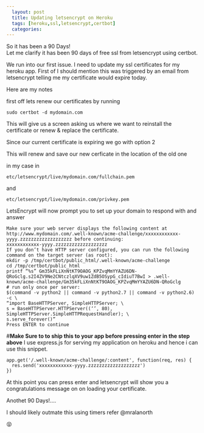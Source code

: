 ```yaml
---
  layout: post
  title: Updating letsencrypt on Heroku
  tags: [heroku,ssl,letsencrypt,certbot]
  categories:
---
```


So it has been a 90 Days!  
Let me clarify it has been 90 days of free ssl from letsencrypt using certbot.

We run into our first issue. I need to update my ssl certificates for my heroku app.
First of I should mention this was triggered by an email from letsencrypt telling
me my certificate would expire today.

Here are my notes


first off lets renew our certificates by running

`sudo certbot -d mydomain.com`

This will give us a screen asking us where we want to reinstall the certificate or renew & replace the certificate.

Since our current certificate is expiring we go with option 2

This will renew and save our new cerficate in the location of the old one

in my case in

`etc/letsencrypt/live/mydomain.com/fullchain.pem`

and

`etc/letsencrypt/live/mydomain.com/privkey.pem`

LetsEncrypt will now prompt you to set up your domain to respond with and answer

~~~~
Make sure your web server displays the following content at
http://www.mydomain.com/.well-known/acme-challenge/xxxxxxxxxxxx-yyyy.zzzzzzzzzzzzzzzzzzz before continuing:
xxxxxxxxxxxx-yyyy.zzzzzzzzzzzzzzzzzzz
If you don’t have HTTP server configured, you can run the following
command on the target server (as root):
mkdir -p /tmp/certbot/public_html/.well-known/acme-challenge
cd /tmp/certbot/public_html
printf “%s” Gm35kFLiXnNtKT9OAOG_KPZvqMmYYAZU6DN-QRoGclg.s2I4ZV9Ne2CNtczlqXV9uw1ZdB5OSypG_cIdiuT7BwI > .well-known/acme-challenge/Gm35kFLiXnNtKT9OAOG_KPZvqMmYYAZU6DN-QRoGclg
# run only once per server:
$(command -v python2 || command -v python2.7 || command -v python2.6) -c \
“import BaseHTTPServer, SimpleHTTPServer; \
s = BaseHTTPServer.HTTPServer((‘’, 80), SimpleHTTPServer.SimpleHTTPRequestHandler); \
s.serve_forever()”
Press ENTER to continue
~~~~


#**Make Sure to to ship this to your app before pressing enter in the step above**
I use express.js for serving my application on heroku and hence i can use this snippet.

~~~~
app.get('/.well-known/acme-challenge/:content', function(req, res) {
  res.send('xxxxxxxxxxxx-yyyy.zzzzzzzzzzzzzzzzzzz')
})
~~~~

At this point you can press enter and letsencrypt will show you a congratulations message on on loading your certificate.

Anothet 90 Days!....

I should likely outmate this using timers refer @mralanorth

&#x1f61d;
